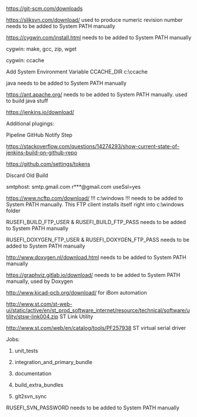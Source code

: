 
https://git-scm.com/downloads

https://sliksvn.com/download/ used to produce numeric revision number needs to be added to System PATH manually

https://cygwin.com/install.html needs to be added to System PATH manually

cygwin: make, gcc, zip, wget

cygwin: ccache

Add System Environment Variable
CCACHE_DIR
c:\ccache 

java needs to be added to System PATH manually

https://ant.apache.org/ needs to be added to System PATH manually. used to build java stuff

https://jenkins.io/download/

Additional plugings:

Pipeline GitHub Notify Step

https://stackoverflow.com/questions/14274293/show-current-state-of-jenkins-build-on-github-repo

https://github.com/settings/tokens

Discard Old Build

smtphost: smtp.gmail.com
r***@gmail.com
useSsl=yes


https://www.ncftp.com/download/ !!! c:\windows !!! needs to be added to System PATH manually. This FTP client installs itself right into c:\windows folder

RUSEFI_BUILD_FTP_USER & RUSEFI_BUILD_FTP_PASS needs to be added to System PATH manually

RUSEFI_DOXYGEN_FTP_USER & RUSEFI_DOXYGEN_FTP_PASS needs to be added to System PATH manually

http://www.doxygen.nl/download.html needs to be added to System PATH manually

https://graphviz.gitlab.io/download/ needs to be added to System PATH manually, used by Doxygen

http://www.kicad-pcb.org/download/ for iBom automation

http://www.st.com/st-web-ui/static/active/en/st_prod_software_internet/resource/technical/software/utility/stsw-link004.zip ST Link Utility  

http://www.st.com/web/en/catalog/tools/PF257938 ST virtual serial driver 

Jobs:

1) unit_tests

2) integration_and_primary_bundle

3) documentation

4) build_extra_bundles

5) git2svn_sync

RUSEFI_SVN_PASSWORD needs to be added to System PATH manually
